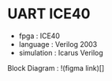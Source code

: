 # UART ICE40 


* fpga        : ICE40
* language    : Verilog 2003
* simulation  : Icarus Verilog

Block Diagram : !(figma link)[]



